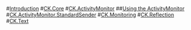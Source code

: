 #[Introduction](intro.md)
#[CK.Core](ck-core.md)
#[CK.ActivityMonitor](ck-activitymonitor.md)
##[Using the ActivityMonitor](using-the-activitymonitor.md)
#[CK.ActivityMonitor.StandardSender](ck-activitymonitor-standardsender.md)
#[CK.Monitoring](ck-monitoring.md)
#[CK.Reflection](ck-reflection.md)
#[CK.Text](ck-text.md)
